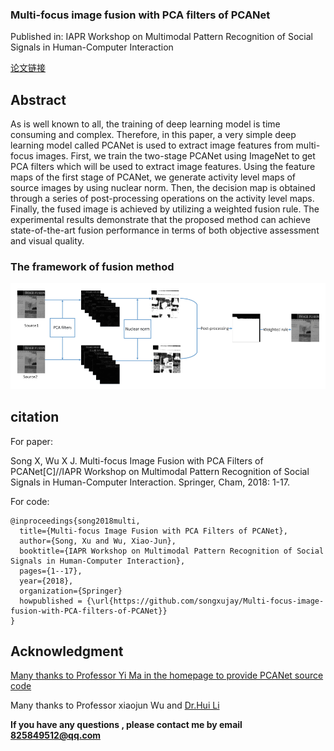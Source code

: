 ### Multi-focus image fusion with PCA filters of PCANet

Published in: IAPR Workshop on Multimodal Pattern Recognition of Social Signals in Human-Computer Interaction 

[论文链接](https://f.glgoo.top/scholar?hl=zh-CN&as_sdt=0%2C5&q=Multi-focus+Image+Fusion+with+PCA+Filters+of+PCANet&btnG=)


## Abstract
As is well known to all, the training of deep learning model is time consuming and complex. Therefore, in this paper, a very simple deep learning model called PCANet is used to extract image features from multi-focus images. First, we train the two-stage PCANet using ImageNet to get PCA filters which will be used to extract image features. Using the feature maps of the first stage of PCANet, we generate activity level maps of source images by using nuclear norm. Then, the decision map is obtained through a series of post-processing operations on the activity level maps. Finally, the fused image is achieved by utilizing a weighted fusion rule. The experimental results demonstrate that the proposed method can achieve state-of-the-art fusion performance in terms of both objective assessment and visual quality.

### The framework of fusion method
![image](https://github.com/songxujay/Multi-focus-image-fusion-with-PCA-filters-of-PCANet/blob/master/figures/framework.png)


## citation
For paper:

Song X, Wu X J. Multi-focus Image Fusion with PCA Filters of PCANet[C]//IAPR Workshop on Multimodal Pattern Recognition of Social Signals in Human-Computer Interaction. Springer, Cham, 2018: 1-17.

For code:
```
@inproceedings{song2018multi,
  title={Multi-focus Image Fusion with PCA Filters of PCANet},
  author={Song, Xu and Wu, Xiao-Jun},
  booktitle={IAPR Workshop on Multimodal Pattern Recognition of Social Signals in Human-Computer Interaction},
  pages={1--17},
  year={2018},
  organization={Springer}
  howpublished = {\url{https://github.com/songxujay/Multi-focus-image-fusion-with-PCA-filters-of-PCANet}}
}
```
## Acknowledgment
[Many thanks to Professor Yi Ma in the homepage to provide PCANet source code](http://people.eecs.berkeley.edu/~yima/Publication.html#Journal)

Many thanks to Professor xiaojun Wu and [Dr.Hui Li](https://github.com/hli1221)

**If you have any questions , please contact me by email 825849512@qq.com**

